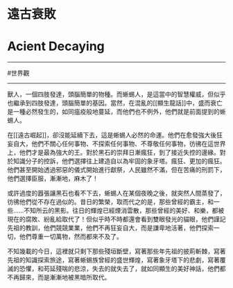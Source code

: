 # 遠古衰敗
# Acient Decaying
---
#世界觀 

---
獸人，一個四肢發達，頭腦簡單的物種。而蜥蜴人，是這當中的智慧權威，但似乎也繼承到四肢發達，頭腦簡單的基因。當然，在混亂的[[顯生龍話]]中，盛而衰亡是一種必然發生的，如同瘟疫般地蔓延，而他們也不例外，他們就是前面提到的蜥蜴人。

在[[遠古崛起]]，卻沒能延續下去，這是蜥蜴人必然的命運。他們在愈發強大後狂妄自大，他們不關心任何事物、不探索任何事物、不尊敬任何事物，彷彿在這世界上，他們才是最為強大的王。對於黑石的崇拜日漸瘋狂，到了接近失控的邊緣。對於知識分子的控訴，他們選擇往上建造自以為牢固的象牙塔。瘋狂、更加的瘋狂。他們甚至開始透過邪惡的儀式開始進行獻祭，人民雖然不滿，但在苦痛的刑罰下，他們選擇臣服，漸漸地，麻木了！

或許過度的囂張讓黑石也看不下去，蜥蜴人在某個夜晚之後，就突然人間蒸發了，彷彿他們從不存在過似的。昔日的繁榮，取而代之的是，那些曾經的霸主，和一些……不知所云的黑影。往日的輝煌已經煙消雲散，那些曾經的美好、和樂，都被現在的腐敗、紛亂給取代了！但似乎時不時都還會看到雙眼發光的貓眼，他們謹記先祖的教訓，他們競競業業，他們不再狂妄自大，而是謙卑地活著，他們探索一切，他們尊重一切萬物，然而都來不及了。

不知幾載的今日，這裡就只剩下那些殘垣斷壁，寫著那些年先祖的披荊斬棘，寫著先祖的知識探索旅途，寫著蜥蜴族曾經的盛世輝煌，寫著象牙塔下的悲劇，寫著覆滅的恐懼，和苟延殘喘的悲涼，失去的就失去了，就如同顯生的美好神話，他們都不再歸來，而是漸漸地被黑暗所取代。